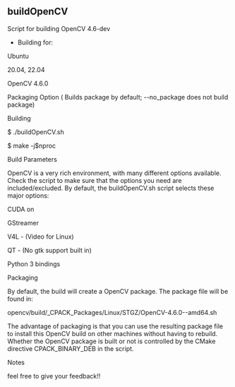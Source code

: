 ﻿## buildOpenCV

Script for building OpenCV 4.6-dev

* Building for:

Ubuntu

20.04, 22.04

OpenCV 4.6.0

Packaging Option ( Builds package by default; --no\_package does not build package)

Building

$ ./buildOpenCV.sh

$ make -j$nproc

Build Parameters

OpenCV is a very rich environment, with many different options available. Check the script to make sure that the options you need are included/excluded. By default, the buildOpenCV.sh script selects these major options:

CUDA on

GStreamer

V4L - (Video for Linux)

QT - (No gtk support built in)

Python 3 bindings

Packaging

By default, the build will create a OpenCV package. The package file will be found in:

opencv/build/\_CPACK\_Packages/Linux/STGZ/OpenCV-4.6.0-<commit>-amd64.sh

The advantage of packaging is that you can use the resulting package file to install this OpenCV build on other machines without having to rebuild. Whether the OpenCV package is built or not is controlled by the CMake directive CPACK\_BINARY\_DEB in the script.

Notes

feel free to give your feedback!!
